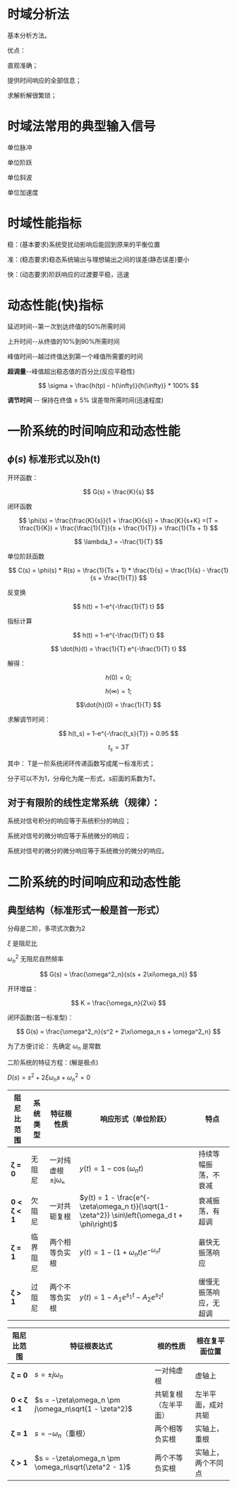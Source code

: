 # 时域分析法
基本分析方法。

优点：

直观准确；

提供时间响应的全部信息；

求解析解很繁琐；

# 时域法常用的典型输入信号

单位脉冲

单位阶跃

单位斜波

单位加速度

# 时域性能指标

稳：(基本要求)系统受扰动影响后能回到原来的平衡位置

准：(稳态要求)稳态系统输出与理想输出之间的误差(静态误差)要小

快：(动态要求)阶跃响应的过渡要平稳，迅速

# 动态性能(快)指标

延迟时间--第一次到达终值的50%所需时间

上升时间--从终值的10%到90%所需时间

峰值时间--越过终值达到第一个峰值所需要的时间

**超调量**--峰值超出稳态值的百分比(反应平稳性)

$$ \sigma = \frac{h(tp) - h(\infty)}{h(\infty)} * 100% $$

**调节时间** -- 保持在终值 $\pm$ 5% 误差带所需时间(迅速程度)

# 一阶系统的时间响应和动态性能
## $\phi (s)$ 标准形式以及h(t)

开环函数：

$$ G(s) = \frac{K}{s} $$

闭环函数

$$  \phi(s) = \frac{\frac{K}{s}}{1 + \frac{K}{s}} = \frac{K}{s+K} =(T = \frac{1}{K}) = \frac{\frac{1}{T}}{s + \frac{1}{T}} = \frac{1}{Ts + 1} $$

$$ \lambda_1 = -\frac{1}{T} $$

单位阶跃函数

$$ C(s) = \phi(s) * R(s) = \frac{1}{Ts + 1} * \frac{1}{s} = \frac{1}{s} - \frac{1}{s + \frac{1}{T}} $$

反变换

$$ h(t) = 1-e^{-\frac{1}{T} t} $$

指标计算

$$ h(t) = 1-e^{-\frac{1}{T} t} $$

$$ \dot{h}(t) = \frac{1}{T} e^{-\frac{1}{T} t} $$

解得：

$$ h(0) = 0;$$

$$h(\infty) = 1;$$

$$\dot{h}(0) = \frac{1}{T} $$

求解调节时间：

$$ h(t_s) = 1-e^{-\frac{t_s}{T}} = 0.95 $$

$$ t_s = 3T $$

其中：
T是一阶系统闭环传递函数写成尾一标准形式；

分子可以不为1，分母化为尾一形式，s前面的系数为T。


## 对于有限阶的线性定常系统（规律）：
系统对信号积分的响应等于系统积分的响应；

系统对信号的微分响应等于系统微分的响应；

系统对信号的微分的微分响应等于系统微分的微分的响应。

# 二阶系统的时间响应和动态性能
## 典型结构（标准形式一般是首一形式）
分母是二阶，多项式次数为2

$\xi$ 是阻尼比

$\omega^2_n$ 无阻尼自然频率

$$ G(s) = \frac{\omega^2_n}{s(s + 2\xi\omega_n)} $$

开环增益：

$$ K = \frac{\omega_n}{2\xi} $$

闭环函数(首一标准型)：

$$ G(s) = \frac{\omega^2_n}{s^2 + 2\xi\omega_n s + \omega^2_n} $$

为了方便讨论：
先确定 $\omega_n$ 是常数

二阶系统的特征方程：(解是极点)

$D(s) = s^2 + 2\xi\omega_n s + \omega^2_n = 0$

| 阻尼比范围         | 系统类型 | 特征根性质      | 响应形式（单位阶跃）                                                                                    | 特点          |
| ------------- | ---- | ---------- | --------------------------------------------------------------------------------------------- | ----------- |
| **ζ = 0**     | 无阻尼  | 一对纯虚根 ±jωₙ | $y(t) = 1 - \cos(\omega_n t)$                                                                 | 持续等幅振荡，不衰减  |
| **0 < ζ < 1** | 欠阻尼  | 一对共轭复根     | $y(t) = 1 - \frac{e^{-\zeta\omega_n t}}{\sqrt{1-\zeta^2}} \sin\left(\omega_d t + \phi\right)$ | 衰减振荡，有超调    |
| **ζ = 1**     | 临界阻尼 | 两个相等负实根    | $y(t) = 1 - (1 + \omega_n t)e^{-\omega_n t}$                                                  | 最快无振荡响应     |
| **ζ > 1**     | 过阻尼  | 两个不等负实根    | $y(t) = 1 - A_1 e^{s_1 t} - A_2 e^{s_2 t}$                                                    | 缓慢无振荡响应，无超调 |


| 阻尼比范围         | 特征根表达式                                               | 根的性质       | 根在复平面位置   |
| ------------- | ---------------------------------------------------- | ---------- | --------- |
| **ζ = 0**     | $s = \pm j\omega_n$                                  | 一对纯虚根      | 虚轴上       |
| **0 < ζ < 1** | $s = -\zeta\omega_n \pm j\omega_n\sqrt{1 - \zeta^2}$ | 共轭复根（左半平面） | 左半平面，成对共轭 |
| **ζ = 1**     | $s = -\omega_n$（重根）                                  | 两个相等负实根    | 实轴上，重根    |
| **ζ > 1**     | $s = -\zeta\omega_n \pm \omega_n\sqrt{\zeta^2 - 1}$  | 两个不等负实根    | 实轴上，两个不同点 |


